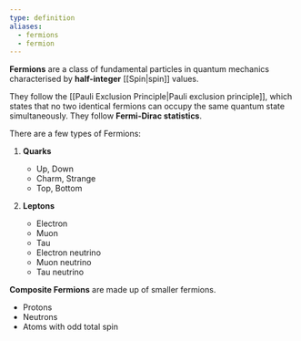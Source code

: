 ```yaml
---
type: definition
aliases:
  - fermions
  - fermion
---
```

**Fermions** are a class of fundamental particles in quantum mechanics characterised by **half-integer** [[Spin|spin]] values. 

They follow the [[Pauli Exclusion Principle|Pauli exclusion principle]], which states that no two identical fermions can occupy the same quantum state simultaneously. They follow **Fermi-Dirac statistics**.

There are a few types of Fermions:

1. **Quarks**
   - Up, Down
   - Charm, Strange
   - Top, Bottom

1. **Leptons**
   - Electron
   - Muon
   - Tau
   - Electron neutrino
   - Muon neutrino
   - Tau neutrino

**Composite Fermions** are made up of smaller fermions.
- Protons 
- Neutrons
- Atoms with odd total spin